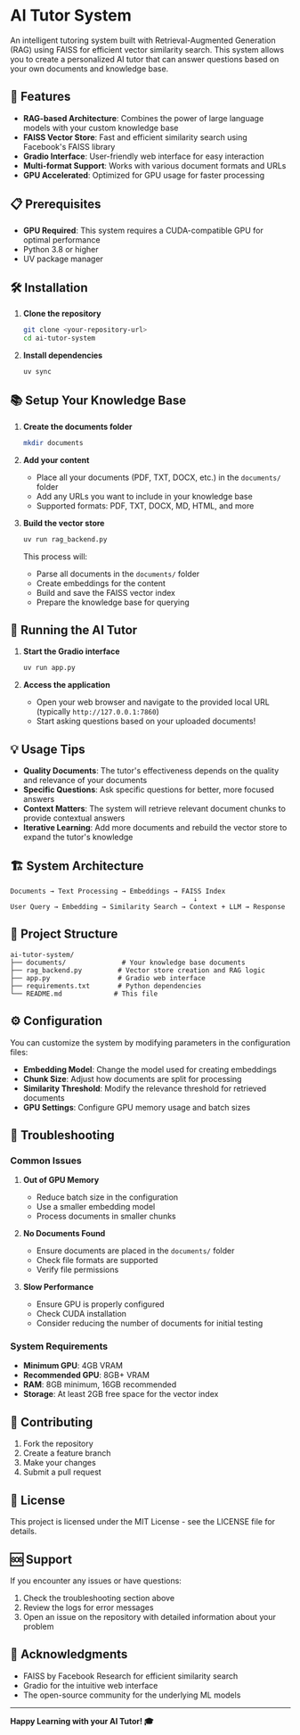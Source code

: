 # AI Tutor System

An intelligent tutoring system built with Retrieval-Augmented Generation (RAG) using FAISS for efficient vector similarity search. This system allows you to create a personalized AI tutor that can answer questions based on your own documents and knowledge base.

## 🚀 Features

- **RAG-based Architecture**: Combines the power of large language models with your custom knowledge base
- **FAISS Vector Store**: Fast and efficient similarity search using Facebook's FAISS library
- **Gradio Interface**: User-friendly web interface for easy interaction
- **Multi-format Support**: Works with various document formats and URLs
- **GPU Accelerated**: Optimized for GPU usage for faster processing

## 📋 Prerequisites

- **GPU Required**: This system requires a CUDA-compatible GPU for optimal performance
- Python 3.8 or higher
- UV package manager

## 🛠️ Installation

1. **Clone the repository**
   ```bash
   git clone <your-repository-url>
   cd ai-tutor-system
   ```

2. **Install dependencies**
   ```bash
   uv sync
   ```

## 📚 Setup Your Knowledge Base

1. **Create the documents folder**
   ```bash
   mkdir documents
   ```

2. **Add your content**
   - Place all your documents (PDF, TXT, DOCX, etc.) in the `documents/` folder
   - Add any URLs you want to include in your knowledge base
   - Supported formats: PDF, TXT, DOCX, MD, HTML, and more

3. **Build the vector store**
   ```bash
   uv run rag_backend.py
   ```
   
   This process will:
   - Parse all documents in the `documents/` folder
   - Create embeddings for the content
   - Build and save the FAISS vector index
   - Prepare the knowledge base for querying

## 🚀 Running the AI Tutor

1. **Start the Gradio interface**
   ```bash
   uv run app.py
   ```

2. **Access the application**
   - Open your web browser and navigate to the provided local URL (typically `http://127.0.0.1:7860`)
   - Start asking questions based on your uploaded documents!

## 💡 Usage Tips

- **Quality Documents**: The tutor's effectiveness depends on the quality and relevance of your documents
- **Specific Questions**: Ask specific questions for better, more focused answers
- **Context Matters**: The system will retrieve relevant document chunks to provide contextual answers
- **Iterative Learning**: Add more documents and rebuild the vector store to expand the tutor's knowledge

## 🏗️ System Architecture

```
Documents → Text Processing → Embeddings → FAISS Index
                                              ↓
User Query → Embedding → Similarity Search → Context + LLM → Response
```

## 📁 Project Structure

```
ai-tutor-system/
├── documents/              # Your knowledge base documents
├── rag_backend.py         # Vector store creation and RAG logic
├── app.py                 # Gradio web interface
├── requirements.txt       # Python dependencies
└── README.md             # This file
```

## ⚙️ Configuration

You can customize the system by modifying parameters in the configuration files:

- **Embedding Model**: Change the model used for creating embeddings
- **Chunk Size**: Adjust how documents are split for processing
- **Similarity Threshold**: Modify the relevance threshold for retrieved documents
- **GPU Settings**: Configure GPU memory usage and batch sizes

## 🔧 Troubleshooting

### Common Issues

1. **Out of GPU Memory**
   - Reduce batch size in the configuration
   - Use a smaller embedding model
   - Process documents in smaller chunks

2. **No Documents Found**
   - Ensure documents are placed in the `documents/` folder
   - Check file formats are supported
   - Verify file permissions

3. **Slow Performance**
   - Ensure GPU is properly configured
   - Check CUDA installation
   - Consider reducing the number of documents for initial testing

### System Requirements

- **Minimum GPU**: 4GB VRAM
- **Recommended GPU**: 8GB+ VRAM
- **RAM**: 8GB minimum, 16GB recommended
- **Storage**: At least 2GB free space for the vector index

## 🤝 Contributing

1. Fork the repository
2. Create a feature branch
3. Make your changes
4. Submit a pull request

## 📄 License

This project is licensed under the MIT License - see the LICENSE file for details.

## 🆘 Support

If you encounter any issues or have questions:

1. Check the troubleshooting section above
2. Review the logs for error messages
3. Open an issue on the repository with detailed information about your problem

## 🙏 Acknowledgments

- FAISS by Facebook Research for efficient similarity search
- Gradio for the intuitive web interface
- The open-source community for the underlying ML models

---

**Happy Learning with your AI Tutor! 🎓**
